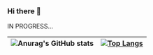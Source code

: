 ### Hi there 👋

IN PROGRESS...


| ![Anurag's GitHub stats](https://github-readme-stats.vercel.app/api?username=Ilyas-44&show_icons=true&theme=transparent) | [![Top Langs](https://github-readme-stats.vercel.app/api/top-langs/?username=Ilyas-44&langs_count=8&show_icons=true&theme=transparent)](https://github.com/anuraghazra/github-readme-stats) |
|:-:|:-:|


<!--
**Ilyas-44/Ilyas-44** is a ✨ _special_ ✨ repository because its `README.md` (this file) appears on your GitHub profile.

Here are some ideas to get you started:

- 🔭 I’m currently working on ...
- 🌱 I’m currently learning ...
- 👯 I’m looking to collaborate on ...
- 🤔 I’m looking for help with ...
- 💬 Ask me about ...
- 📫 How to reach me: ...
- 😄 Pronouns: ...
- ⚡ Fun fact: ...
-->
